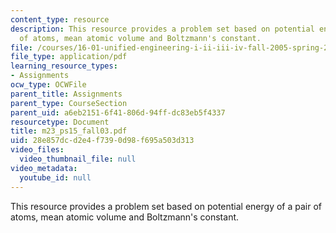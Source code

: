```yaml
---
content_type: resource
description: This resource provides a problem set based on potential energy of a pair
  of atoms, mean atomic volume and Boltzmann's constant.
file: /courses/16-01-unified-engineering-i-ii-iii-iv-fall-2005-spring-2006/28e857dcd2e4f7390d98f695a503d313_m23_ps15_fall03.pdf
file_type: application/pdf
learning_resource_types:
- Assignments
ocw_type: OCWFile
parent_title: Assignments
parent_type: CourseSection
parent_uid: a6eb2151-6f41-806d-94ff-dc83eb5f4337
resourcetype: Document
title: m23_ps15_fall03.pdf
uid: 28e857dc-d2e4-f739-0d98-f695a503d313
video_files:
  video_thumbnail_file: null
video_metadata:
  youtube_id: null
---
```

This resource provides a problem set based on potential energy of a pair of atoms, mean atomic volume and Boltzmann's constant.

